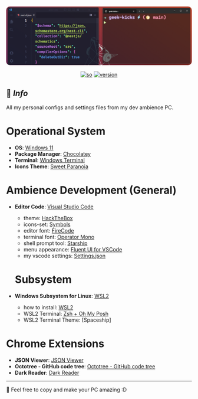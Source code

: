 <p align="center">
  <img src=".assets/header.png" alt="Header Image" style="border-radius: 10px;">
</p>


<center>

[![so](https://img.shields.io/badge/Windows-11+-373277.svg?style=for-the-badge&logo=microsoft&logoColor=white&colorA=2b303b&colorB=7cb7ff)](https://www.microsoft.com/pt-br)
[![version](https://img.shields.io/badge/Version-1.2-373277.svg?style=for-the-badge&logo=github&logoColor=white&colorA=2b303b&colorB=00e8c6)](https://www.microsoft.com/pt-br)

</center>

## 📌  *Info*
All my personal configs and settings files from my dev ambience PC.

# Operational System
- **OS**: [Windows 11](https://www.microsoft.com/pt-br/software-download/windows11)
- **Package Manager**: [Chocolatey](https://chocolatey.org/)
- **Terminal**: [Windows Terminal](https://github.com/microsoft/terminal)
- **Icons Theme**: [Sweet Paranoia](https://vsthemes.org/en/icon/ipack/18014-sweet-paranoia.html)


# Ambience Development (General)
- **Editor Code**: [Visual Studio Code](https://code.visualstudio.com/)
  - theme: [HackTheBox](https://marketplace.visualstudio.com/items?itemName=silofy.hackthebox)
  - icons-set: [Symbols](https://marketplace.visualstudio.com/items?itemName=miguelsolorio.symbols)
  - editor font: [FireCode](https://github.com/tonsky/FiraCode)
  - terminal font: [Operator Mono](https://github.com/keyding/Operator-Mono)
  - shell prompt tool: [Starship](https://starship.rs/)
  - menu appearance: [Fluent UI for VSCode](https://marketplace.visualstudio.com/items?itemName=leandro-rodrigues.fluent-ui-vscode)
  - my vscode settings: [Settings.json](https://github.com/felipeAguiarCode/my-settings-files/blob/main/ambience-development/vsual-studio-code/settings/settings.json)

  # Subsystem
- **Windows Subsystem for Linux**: [WSL2](https://docs.microsoft.com/en-us/windows/wsl/install)
  - how to install: [WSL2](https://github.com/felipeAguiarCode/my-settings-files/blob/main/ambience-development/wsl2-linux/how-to-install.md)
  - WSL2 Terminal: [Zsh + Oh My Posh](https://github.com/felipeAguiarCode/my-settings-files/blob/main/ambience-development/wsl2-linux/wsl2-terminal-oh-my-zsh/how-to-install-oh-my-zsh.md)
  - WSL2 Terminal Theme: [Spaceship]


# Chrome Extensions
- **JSON Viewer**: [JSON Viewer](https://chrome.google.com/webstore/detail/json-viewer/gbmdgpbipfallnflgajpaliibnhdgobh)
- **Octotree - GitHub code tree**: [Octotree - GitHub code tree](https://chrome.google.com/webstore/detail/octotree-github-code-tree/bkhaagjahfmjljalopjnoealnfndnagc)
- **Dark Reader**: [Dark Reader](https://chrome.google.com/webstore/detail/dark-reader/eimadpbcbfnmbkopoojfekhnkhdbieeh?hl=en)

***
💜 Feel free to copy and make your PC amazing :D
